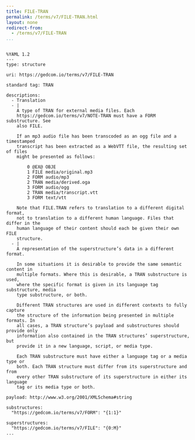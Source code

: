 ```yaml
---
title: FILE-TRAN
permalink: /terms/v7/FILE-TRAN.html
layout: none
redirect-from:
  - /terms/v7/FILE-TRAN
...
```


```

%YAML 1.2
---
type: structure

uri: https://gedcom.io/terms/v7/FILE-TRAN

standard tag: TRAN

descriptions:
  - Translation
  - |
    A type of TRAN for external media files. Each
    https://gedcom.io/terms/v7/NOTE-TRAN must have a FORM substructure. See
    also FILE.
    
    If an mp3 audio file has been transcoded as an ogg file and a timestamped
    transcript has been extracted as a WebVTT file, the resulting set of files
    might be presented as follows:
    
        0 @EX@ OBJE
        1 FILE media/original.mp3
        2 FORM audio/mp3
        2 TRAN media/derived.oga
        3 FORM audio/ogg
        2 TRAN media/transcript.vtt
        3 FORM text/vtt
    
    Note that FILE.TRAN refers to translation to a different digital format,
    not to translation to a different human language. Files that differ in the
    human language of their content should each be given their own FILE
    structure.
  - |
    A representation of the superstructure’s data in a different format.
    
    In some situations it is desirable to provide the same semantic content in
    multiple formats. Where this is desirable, a TRAN substructure is used,
    where the specific format is given in its language tag substructure, media
    type substructure, or both.
    
    Different TRAN structures are used in different contexts to fully capture
    the structure of the information being presented in multiple formats. In
    all cases, a TRAN structure’s payload and substructures should provide only
    information also contained in the TRAN structures’ superstructure, but
    provide it in a new language, script, or media type.
    
    Each TRAN substructure must have either a language tag or a media type or
    both. Each TRAN structure must differ from its superstructure and from
    every other TRAN substructure of its superstructure in either its language
    tag or its media type or both.

payload: http://www.w3.org/2001/XMLSchema#string

substructures:
  "https://gedcom.io/terms/v7/FORM": "{1:1}"

superstructures:
  "https://gedcom.io/terms/v7/FILE": "{0:M}"
...

```
